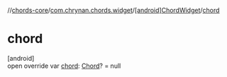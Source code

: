 //[chords-core](../../../index.md)/[com.chrynan.chords.widget](../index.md)/[[android]ChordWidget](index.md)/[chord](chord.md)

# chord

[android]\
open override var [chord](chord.md): [Chord](../../../../chords-core/chords-core/com.chrynan.chords.model/-chord/index.md)? = null
